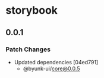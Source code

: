 # storybook

## 0.0.1

### Patch Changes

- Updated dependencies [04ed791]
  - @byunk-ui/core@0.0.5
